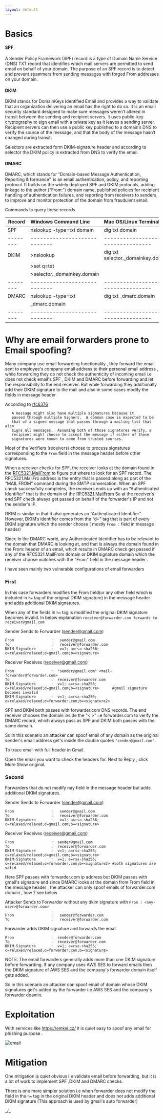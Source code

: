 ```yaml
---
layout: default
---
```


# Basics

#### SPF   

A Sender Policy Framework (SPF) record is a type of Domain Name Service (DNS) TXT record that identifies which mail servers are permitted to send email on behalf of your domain. The purpose of an SPF record is to detect and prevent spammers from sending messages with forged From addresses on your domain. 


#### DKIM    

DKIM stands for DomainKeys Identified Email and provides a way to validate that an organization delivering an email has the right to do so. It is an email security standard designed to make sure messages weren’t altered in transit between the sending and recipient servers. It uses public-key cryptography to  sign email with a private key as it leaves a sending server. Recipient servers  can then use a public key published to a domain’s DNS to verify the source of  the message, and that the body of the message hasn’t changed during transit. 
          
Selectors are extracted form DKIM-signature header and according to selector the DKIM policy is extracted from DNS to verify the email.


#### DMARC  

DMARC, which stands for “Domain-based Message Authentication, Reporting & formance”, is an email authentication, policy, and reporting protocol. It builds on the widely deployed SPF and DKIM protocols, adding linkage to the author (“From:”) domain name, published policies for recipient handling of  authentication failures, and reporting from receivers to senders, to improve and monitor protection of the domain from fraudulent email.

Commands to query these records

| Record |    Windows Command Line    |         Mac OS/Linux Terminal     |
|--------|:---------------------------|:----------------------------------|
| SPF    |nslookup  -type=txt domain  |dig txt domain                     |
|--------|----------------------------|-----------------------------------| 
| DKIM   |>nslookup                   |dig txt selector._domainkey.domain |
|        |>set q=txt                  |                                   |
|        |>selector._domainkey.domain |                                   |
|--------|----------------------------|-----------------------------------| 
| DMARC  |nslookup -type=txt          |dig txt _dmarc.domain              |
|        | _dmarc.domain              |                                   |
|--------|----------------------------|-----------------------------------|


# Why are email forwarders prone to Email spoofing?

Many company use email forwarding functionality , they forward the email sent to employee's company email address to their personal email address , while forwarding they do not check the authenticity of incoming email i.e does not check email's SPF , DKIM and DMARC before forwarding and let the responsibility to the end receiver.
But while forwarding they additionally add their DKIM signature to the mail and also in some cases modify the fields in message header

According to [rfc6376](https://tools.ietf.org/html/rfc6376#page-34)

```
   A message might also have multiple signatures because it
   passed through multiple Signers.  A common case is expected to be
   that of a signed message that passes through a mailing list that also
   signs all messages.  Assuming both of those signatures verify, a
   recipient might choose to accept the message if either of those
   signatures were known to come from trusted sources.
   ```

Most of the Verifiers (receivers) choose to process signatures corresponding to the `From` field in the message header before other signatures.

When a receiver checks for SPF, the receiver looks at the domain found in the [RFC5321.MailFrom](https://tools.ietf.org/html/rfc5321#page-11) to figure out where to look for an SPF record. The RFC5321.MailFro address is the entity that is passed along as part of the “MAIL FROM” command during the SMTP conversation. When an SPF check successfully completes, the receivers ends up with an “Authenticated Identifier” that is the domain of the [RFC5321.MailFrom](https://tools.ietf.org/html/rfc5321#page-11) So at the receiver's end SPF check always get passed on behalf of the forwarder's IP and not the sender's IP.

DKIM is similar in that it also generates an “Authenticated Identifier”. However, DKIM’s identifier comes from the “d=” tag that is part of every DKIM signature which the sender choose ( mostly `From :` field in message header)

Since In the DMARC world, any Authenticated Identifier has to be relevant to the domain that DMARC is looking at, and that is always the domain found in the From: header of an email, which results in DMARC check get passed if any of the RFC5321.MailFrom domain or DKIM signature domain which the receiver choose matches with the "From" field in the message header .

I have seen mainly two vulnerable configurations of email forwarders

### First

In this case forwarders modifies the From field(or any other field which is included in `h=` tag of the original DKIM signature) in the message header and adds additional DKIM signatures.

When any of the fields in `h=` tag is modified the original DKIM signature becomes invalid.
In below explanation `receiver@forwarder.com forwards to receiver@gmail.com`

Sender Sends to Forwarder (sender@gmail.com)
```
From                 :   sender@gmail.com 
To                   :   receiver@forwarder.com
DKIM-Signature       :   v=1; a=rsa-sha256; c=relaxed/relaxed;d=gmail.com;b=<signature>
```

Receiver Receives (receiver@gmail.com)
```
From                 :  "sender@gmail.com" <mail-forwarder@forwarder.com>
To                   :  receiver@forwarder.com
DKIM-Signature       :  v=1; a=rsa-sha256; c=relaxed/relaxed;d=gmail.com;b=<signature>      #gmail signature becomes invalid
DKIM-Signature       :  v=1; a=rsa-sha256; c=relaxed/relaxed;d=forwarder.com;b=<signature2>
```

SPF and DKIM both passes with forwarder.com DNS records. The end receiver chooses the domain inside the "< >" i.e forwarder.com  to verify the DMARC record, which always pass as SPF and DKIM both passes with the same domain. 

So in this scenario an attacker can spoof email of any domain as the original sender's email address get's inside the double quotes `"sender@gmail.com"`.                               

To trace email with full header in Gmail. 

Open the email you want to check the headers for.
Next to Reply , click More Show original.


### Second 

Forwarders that do not modify nay field in the message header but adds additional DKIM signatures.

Sender Sends to Forwarder (sender@gmail.com)
```
From                 :   sender@gmail.com
To                   :   receiver@forwarder.com
DKIM-Signature       :   v=1; a=rsa-sha256; c=relaxed/relaxed;d=gmail.com;b=<signature>
```

Receiver Receives (receiver@gmail.com)
```
From                 :  sender@gmail.com
To                   :  receiver@forwarder.com
DKIM-Signature       :  v=1; a=rsa-sha256; c=relaxed/relaxed;d=gmail.com;b=<signature>
DKIM-Signature       :  v=1; a=rsa-sha256; c=relaxed/relaxed;d=forwarder.com;b=<signature2> #both signatures are valid
```

Here SPF passes with forwarder.com ip address but DKIM passes with gmail's signature and since DMARC looks at the domain from From field in the message header , the attacker can only spoof emails  of forwarder.com domain , how ? see below 

Attacker Sends to Forwarder without any dkim signature with `From : <any-user>@forwarder.com>`
```
From                 :   sender@forwarder.com
To                   :   receiver@forwarder.com
```

Forwarder adds DKIM signature and forwards the email 
```
From                 :  sender@forwarder.com
To                   :  receiver@forwarder.com
DKIM-Signature       :  v=1; a=rsa-sha256; c=relaxed/relaxed;d=forwarder.com;b=<signature> 
```

NOTE: The email forwarders generally adds more than one DKIM signature before forwarding. If any company uses AWS SES to forward emails then the DKIM signature of AWS SES and the company's forwarder domain itself gets added.

So in this scenario an attacker can spoof email of domain whose DKIM signatures get's added by the forwarder i.e AWS SES and the company's forwarder doamin.                                                                                                       

# Exploitation

With services like https://emkei.cz/  it is quiet easy to  spoof any email for phishing purpose .

![email](./email.png)



# Mitigation

One mitigation  is quiet obvious i.e validate email before forwarding, but it is a lot of work to implement SPF ,DKIM and DMARC checks.

There is one more simpler solution i.e when forwarder does not modify the field in the `h=` tag in the original DKIM header and does not adds additional DKIM signature (This approach is used by gmail's auto forwarder)



_/\_

